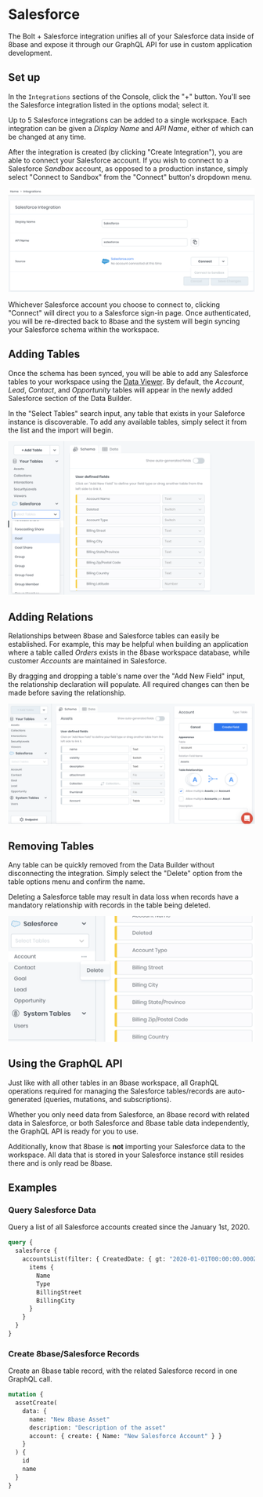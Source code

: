 # Salesforce

The Bolt + Salesforce integration unifies all of your Salesforce data inside of 8base and expose it through our GraphQL API for use in custom application development.

## Set up

In the `Integrations` sections of the Console, click the "+" button. You'll see the Salesforce integration listed in the options modal; select it.

Up to 5 Salesforce integrations can be added to a single workspace. Each integration can be given a _Display Name_ and _API Name_, either of which can be changed at any time.

After the integration is created (by clicking "Create Integration"), you are able to connect your Salesforce account. If you wish to connect to a Salesforce _Sandbox_ account, as opposed to a production instance, simply select "Connect to Sandbox" from the "Connect" button's dropdown menu.

![Connect Salesforce account to 8base workspace](../../images/connect-salesforce-instance.png)

Whichever Salesforce account you choose to connect to, clicking "Connect" will direct you to a Salesforce sign-in page. Once authenticated, you will be re-directed back to 8base and the system will begin syncing your Salesforce schema within the workspace.

## Adding Tables

Once the schema has been synced, you will be able to add any Salesforce tables to your workspace using the [Data Viewer](../platform-tools/data-builder). By default, the _Account_, _Lead_, _Contact_, and _Opportunity_ tables will appear in the newly added Salesforce section of the Data Builder.

In the "Select Tables" search input, any table that exists in your Saleforce instance is discoverable. To add any available tables, simply select it from the list and the import will begin.

![Adding Salesforce tables to 8base workspace](../../images/adding-sf-tables.png)

## Adding Relations

Relationships between 8base and Salesforce tables can easily be established. For example, this may be helpful when building an application where a table called _Orders_ exists in the 8base workspace database, while customer _Accounts_ are maintained in Salesforce.

By dragging and dropping a table's name over the "Add New Field" input, the relationship declaration will populate. All required changes can then be made before saving the relationship.

![Adding Salesforce relations to 8base tables](../../images/salesforce-relations-8base.png)

## Removing Tables

Any table can be quickly removed from the Data Builder without disconnecting the integration. Simply select the "Delete" option from the table options menu and confirm the name.

Deleting a Salesforce table may result in data loss when records have a mandatory relationship with records in the table being deleted.

![Delete Salesforce tables from 8base workspace](../../images/delete-sf-table.png)

## Using the GraphQL API

Just like with all other tables in an 8base workspace, all GraphQL operations required for managing the Salesforce tables/records are auto-generated (queries, mutations, and subscriptions).

Whether you only need data from Salesforce, an 8base record with related data in Salesforce, or both Salesforce and 8base table data independently, the GraphQL API is ready for you to use.

Additionally, know that 8base is **not** importing your Salesforce data to the workspace. All data that is stored in your Salesforce instance still resides there and is only read be 8base.

## Examples

### Query Salesforce Data

Query a list of all Salesforce accounts created since the January 1st, 2020.

```graphql
query {
  salesforce {
    accountsList(filter: { CreatedDate: { gt: "2020-01-01T00:00:00.000Z" } }) {
      items {
        Name
        Type
        BillingStreet
        BillingCity
      }
    }
  }
}
```

### Create 8base/Salesforce Records

Create an 8base table record, with the related Salesforce record in one GraphQL call.

```graphql
mutation {
  assetCreate(
    data: {
      name: "New 8base Asset"
      description: "Description of the asset"
      account: { create: { Name: "New Salesforce Account" } }
    }
  ) {
    id
    name
  }
}
```

